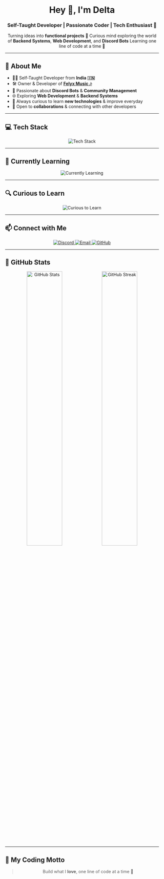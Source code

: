 <h1 align="center">Hey 👋, I'm Delta</h1>
<h3 align="center">Self-Taught Developer | Passionate Coder | Tech Enthusiast 📄</h3>

<p align="center">
Turning ideas into <strong>functional projects</strong> 🚀  
Curious mind exploring the world of <strong>Backend Systems</strong>, <strong>Web Development</strong>, and <strong>Discord Bots</strong>  
Learning one line of code at a time 💪
</p>

<hr/>

<h2>🎯 About Me</h2>
<ul>
<li>👨‍💻 Self-Taught Developer from <strong>India 🇮🇳</strong></li>
<li>🛠️ Owner & Developer of <a href="https://felyxmusic.vercel.app" target="_blank"><strong>Felyx Music 🎶</strong></a></li>
<li>💪 Passionate about <strong>Discord Bots</strong> & <strong>Community Management</strong></li>
<li>🌐 Exploring <strong>Web Development</strong> & <strong>Backend Systems</strong></li>
<li>📄 Always curious to learn <strong>new technologies</strong> & improve everyday</li>
<li>🤝 Open to <strong>collaborations</strong> & connecting with other developers</li>
</ul>

<hr/>

<h2>💻 Tech Stack</h2>
<div align="center">
<img src="https://skillicons.dev/icons?i=js,ts,nodejs,react,nextjs,mongodb,mysql,prisma" alt="Tech Stack"/>
</div>

<hr/>

<h2>🌱 Currently Learning</h2>
<div align="center">
<img src="https://skillicons.dev/icons?i=typescript,react,nextjs" alt="Currently Learning"/>
</div>

<hr/>

<h2>🔍 Curious to Learn</h2>
<div align="center">
<img src="https://skillicons.dev/icons?i=python,c,go,rust,java" alt="Curious to Learn"/>
</div>

<hr/>

<h2>📫 Connect with Me</h2>
<div align="center">
<a href="https://discord.com/users/1072062695093846057">
<img src="https://img.shields.io/badge/Discord-2d77dc?style=for-the-badge&logo=discord&logoColor=white" alt="Discord"/>
</a>
<a href="mailto:work.notdelta@gmail.com">
<img src="https://img.shields.io/badge/Email-2d77dc?style=for-the-badge&logo=gmail&logoColor=white" alt="Email"/>
</a>
<a href="https://github.com/notdeltaxd">
<img src="https://img.shields.io/badge/GitHub-000000?style=for-the-badge&logo=github&logoColor=white" alt="GitHub"/>
</a>
</div>

<hr/>

<h2>📄 GitHub Stats</h2>
<div align="center">
<img src="https://github-readme-stats.vercel.app/api?username=notdeltaxd&show_icons=true&theme=transparent&hide_border=true&count_private=true" width="48%" alt="GitHub Stats"/>
<img src="https://github-readme-streak-stats-phi-opal.vercel.app/?user=notdeltaxd&background=0d1117&currStreakNum=ffffff&sideNums=ffffff&currStreakLabel=ffffff&sideLabels=ffffff&dates=ffffff&fire=2d77dc&ring=2d77dc&locale=en&type=svg&hide_border=true" width="48%" alt="GitHub Streak"/>
</div>

<hr/>

<h2>🧠 My Coding Motto</h2>
<blockquote align="center">
Build what I <strong>love</strong>, one line of code at a time 📄
</blockquote>
